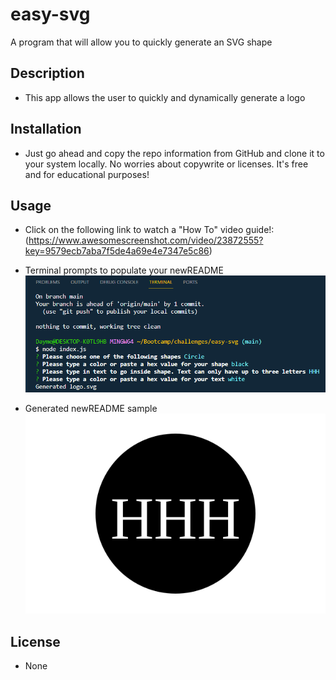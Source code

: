 # easy-svg
A program that will allow you to quickly generate an SVG shape

## Description

- This app allows the user to quickly and dynamically generate a logo


## Installation

- Just go ahead and copy the repo information from GitHub and clone it to your system locally. No worries about copywrite or licenses. It's free and for educational purposes!

## Usage

- Click on the following link to watch a "How To" video guide!:
 (https://www.awesomescreenshot.com/video/23872555?key=9579ecb7aba7f5de4a69e4e7347e5c86)

   
- Terminal prompts to populate your newREADME
    ![Sample README](./assets/imgs/easySVGTerminalPrompt.png)   
   
   
- Generated newREADME sample
    ![Sample SVG Logo](./assets/imgs/logo.svg)
    



## License

- None